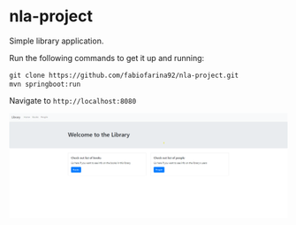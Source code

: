 # nla-project

Simple library application.

Run the following commands to get it up and running:
```shell script
git clone https://github.com/fabiofarina92/nla-project.git
mvn springboot:run
```

Navigate to `http://localhost:8080`

![picture of application](blob/app.png)